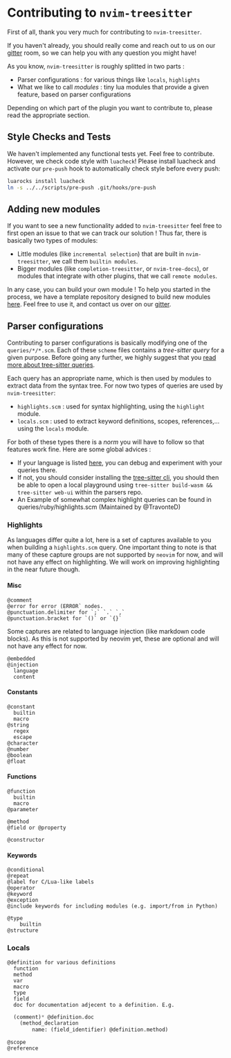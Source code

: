 # Contributing to `nvim-treesitter`

First of all, thank you very much for contributing to `nvim-treesitter`.

If you haven't already, you should really come and reach out to us on our [gitter](https://gitter.im/nvim-treesitter/community?utm_source=share-link&utm_medium=link&utm_campaign=share-link)
room, so we can help you with any question you might have!

As you know, `nvim-treesitter` is roughly splitted in two parts :
  - Parser configurations : for various things like `locals`, `highlights`
  - What we like to call *modules* : tiny lua modules that provide a given feature, based on parser configurations

Depending on which part of the plugin you want to contribute to, please read the appropriate section.

## Style Checks and Tests

We haven't implemented any functional tests yet. Feel free to contribute.
However, we check code style with `luacheck`!
Please install luacheck and activate our `pre-push` hook to automatically check style before
every push:

```bash
luarocks install luacheck
ln -s ../../scripts/pre-push .git/hooks/pre-push
```

## Adding new modules

If you want to see a new functionality added to `nvim-treesitter` feel free to first open an issue
to that we can track our solution !
Thus far, there is basically two types of modules:
  - Little modules (like `incremental selection`) that are built in `nvim-treesitter`, we call them
    `builtin modules`.
  - Bigger modules (like `completion-treesitter`, or `nvim-tree-docs`), or modules that integrate
    with other plugins, that we call `remote modules`.

In any case, you can build your own module ! To help you started in the process, we have a template
repository designed to build new modules [here](https://github.com/nvim-treesitter/module-template).
Feel free to use it, and contact us over on our
[gitter](https://gitter.im/nvim-treesitter/community?utm_source=share-link&utm_medium=link&utm_campaign=share-link).

## Parser configurations

Contributing to parser configurations is basically modifying one of the `queries/*/*.scm`.
Each of these `scheme` files contains a *tree-sitter query* for a given purpose.
Before going any further, we highly suggest that you [read more about tree-sitter queries](https://tree-sitter.github.io/tree-sitter/using-parsers#pattern-matching-with-queries).

Each query has an appropriate name, which is then used by modules to extract data from the syntax tree.
For now two types of queries are used by `nvim-treesitter`:
  - `highlights.scm` : used for syntax highlighting, using the `highlight` module.
  - `locals.scm` : used to extract keyword definitions, scopes, references,... using the `locals` module.

For both of these types there is a *norm* you will have to follow so that features work fine.
Here are some global advices :
  - If your language is listed [here](https://tree-sitter.github.io/tree-sitter/using-parsers#pattern-matching-with-queries),
    you can debug and experiment with your queries there.
  - If not, you should consider installing the [tree-sitter cli](https://github.com/tree-sitter/tree-sitter/tree/master/cli),
    you should then be able to open a local playground using `tree-sitter build-wasm && tree-sitter web-ui` within the
    parsers repo.
  - An Example of somewhat complex highlight queries can be found in queries/ruby/highlights.scm (Maintained by @TravonteD)

### Highlights

As languages differ quite a lot, here is a set of captures available to you when building a `highlights.scm` query.
One important thing to note is that many of these capture groups are not supported by `neovim` for now, and will not have any
effect on highlighting. We will work on improving highlighting in the near future though.


#### Misc
```
@comment
@error for error (ERROR` nodes.
@punctuation.delimiter for `;` `.` `,`
@punctuation.bracket for `()` or `{}`
```

Some captures are related to language injection (like markdown code blocks). As this is not supported by neovim yet, these
are optional and will not have any effect for now.
```
@embedded
@injection
  language
  content
```
#### Constants
```
@constant
  builtin
  macro
@string
  regex
  escape
@character
@number
@boolean
@float
```

#### Functions
```
@function
  builtin
  macro
@parameter

@method
@field or @property

@constructor
```

#### Keywords
```
@conditional
@repeat
@label for C/Lua-like labels
@operator
@keyword
@exception
@include keywords for including modules (e.g. import/from in Python)

@type
    builtin
@structure
```
### Locals
```
@definition for various definitions
  function
  method
  var
  macro
  type
  field
  doc for documentation adjecent to a definition. E.g.
```

```scheme
  (comment)* @definition.doc
    (method_declaration
        name: (field_identifier) @definition.method)
```

```
@scope
@reference
```

